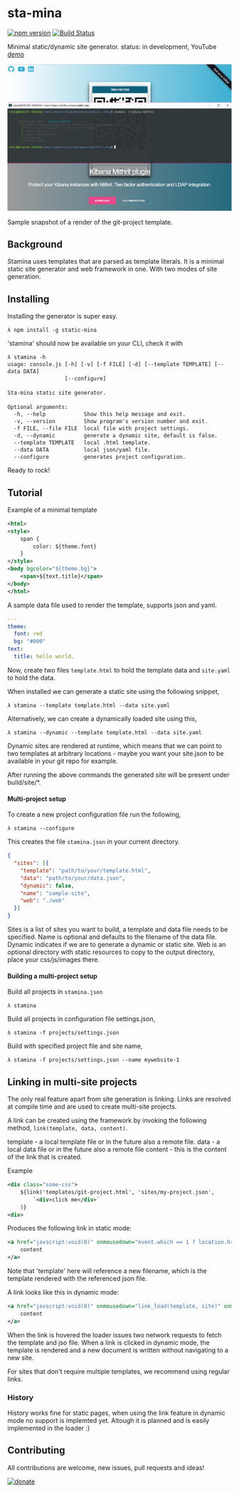 # sta-mina
[![npm version](https://badge.fury.io/js/static-mina.svg)](https://badge.fury.io/js/static-mina)
[![Build Status](https://travis-ci.org/codingchili/sta-mina.svg?branch=master)](https://travis-ci.org/codingchili/sta-mina)

Minimal static/dynamic site generator. status: in development, YouTube [demo](https://www.youtube.com/watch?v=ZhInxNGllgM) 

![preview](https://raw.githubusercontent.com/codingchili/sta-mina/master/preview.png "Current snapshot version")

Sample snapshot of a render of the git-project template.


## Background
Stamina uses templates that are parsed as template literals. It is a minimal static
site generator and web framework in one. With two modes of site generation.


## Installing
Installing the generator is super easy.

```console
λ npm install -g static-mina
```

'stamina' should now be available on your CLI, check it with
```console
λ stamina -h
usage: console.js [-h] [-v] [-f FILE] [-d] [--template TEMPLATE] [--data DATA]
                  [--configure]

Sta-mina static site generator.

Optional arguments:
  -h, --help            Show this help message and exit.
  -v, --version         Show program's version number and exit.
  -f FILE, --file FILE  local file with project settings.
  -d, --dynamic         generate a dynamic site, default is false.
  --template TEMPLATE   local .html template.
  --data DATA           local json/yaml file.
  --configure           generates project configuration.
``` 

Ready to rock!

## Tutorial

Example of a minimal template

```xml
<html>
<style>
    span {
        color: ${theme.font}
    }
</style>
<body bgcolor="${theme.bg}">
    <span>${text.title}</span>
</body>
</html>
```

A sample data file used to render the template, supports json and yaml.
```yaml
---
theme:
  font: red
  bg: "#000"
text:
  title: hello world.
```

Now, create two files `template.html` to hold the template data and `site.yaml` to hold the data.



When installed we can generate a static site using the following snippet,
```console
λ stamina --template template.html --data site.yaml
```

Alternatively, we can create a dynamically loaded site using this,
```console
λ stamina --dynamic --template template.html --data site.yaml
```

Dynamic sites are rendered at runtime, which means that we can point to two templates at 
arbitrary locations - maybe you want your site.json to be available in your git repo for example.

After running the above commands the generated site will be present under build/site/*.

#### Multi-project setup
To create a new project configuration file run the following,

```console
λ stamina --configure
```

This creates the file `stamina.json` in your current directory.

```json
{
  "sites": [{
    "template": "path/to/your/template.html",
    "data": "path/to/your/data.json",
    "dynamic": false,
    "name": "sample-site",
    "web": "./web"
  }]
}
```

Sites is a list of sites you want to build, a template and data file needs to be specified.
Name is optional and defaults to the filename of the data file. Dynamic indicates if we are to
generate a dynamic or static site. Web is an optional directory with static resources to copy to the
output directory, place your css/js/images there.

#### Building a multi-project setup
Build all projects in `stamina.json`
```console
λ stamina
```

Build all projects in configuration file settings.json,
```console
λ stamina -f projects/settings.json
```

Build with specified project file and site name,
```console
λ stamina -f projects/settings.json --name mywebsite-1
```

## Linking in multi-site projects
The only real feature apart from site generation is linking. Links are resolved at compile
time and are used to create multi-site projects.

A link can be created using the framework by invoking the following method, `link(template, data, content)`.

template - a local template file or in the future also a remote file.
data 	 - a local data file or in the future also a remote file
content  - this is the content of the link that is created.

Example
```xml
<div class="some-css">
	${link('templates/git-project.html', 'sites/my-project.json', 
		`<div>click me</div>`
	)}
<div>
```

Produces the following link in static mode:

```xml
<a href="javscript:void(0)" onmousedown="event.which == 1 ? location.href='template' : ''">
	content
</a>
```
Note that 'template' here will reference a new filename, which is the template rendered with the referenced json file.

A link looks like this in dynamic mode:

```xml
<a href="javscript:void(0)" onmousedown="link_load(template, site)" onmouseover="link_preload(template, site)">
	content
</a>
```
When the link is hovered the loader issues two network requests to fetch the template and jso file.
When a link is clicked in dynamic mode, the template is rendered and a new document is written
without navigating to a new site.

For sites that don't require multiple templates, we recommend using regular links.

### History

History works fine for static pages, when using the link feature in dynamic mode no support is
implemted yet. Altough it is planned and is easily implemented in the loader :)


## Contributing

All contributions are welcome, new issues, pull requests and ideas! 

[![donate](https://img.shields.io/badge/donate-%CE%9ETH%20/%20%C9%83TC-ff00cc.svg?style=flat&logo=ethereum)](https://commerce.coinbase.com/checkout/673e693e-be6d-4583-9791-611da87861e3)

